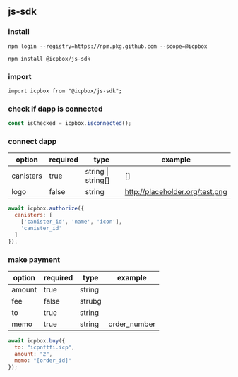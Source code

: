 ## js-sdk


### install

```
npm login --registry=https://npm.pkg.github.com --scope=@icpbox

npm install @icpbox/js-sdk
```


### import

```
import icpbox from "@icpbox/js-sdk";
```

### check if dapp is connected

```js
const isChecked = icpbox.isconnected();
```


### connect dapp


| option    | required | type               | example                         |
| --------- | -------- | ------------------ | ------------------------------- |
| canisters | true     | string \| string[] | []                              |
| logo      | false    | string             | http://placeholder.org/test.png |

```js
await icpbox.authorize({
  canisters: [
    ['canister_id', 'name', 'icon'],
    'canister_id'
  ]
}); 
```

### make payment

| option | required | type   | example      |
| ------ | -------- | ------ | ------------ |
| amount | true     | string |              |
| fee    | false    | strubg |              |
| to     | true     | string |              |
| memo   | true     | string | order_number |

```js
await icpbox.buy({
  to: "icpnftfi.icp",
  amount: "2",
  memo: "[order_id]"
});
```